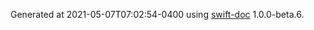 Generated at 2021-05-07T07:02:54-0400 using [swift-doc](https://github.com/SwiftDocOrg/swift-doc) 1.0.0-beta.6.
